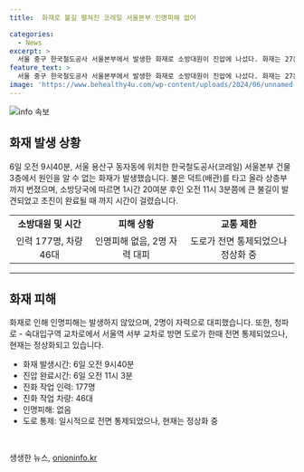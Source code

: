 ```yaml
---
title:  화재로 불길 펼쳐진 코레일 서울본부 인명피해 없어

categories:
  - News
excerpt: >
  서울 중구 한국철도공사 서울본부에서 발생한 화재로 소방대원이 진압에 나섰다. 화재는 27분 만에 진압되었으며 인명피해는 없었으나 건물 전체에 연기가 번지면서 도심 한복판의 불안감을 안겼다. 이로 인해 역창구에서 승차권 조회 및 발매, 환불 작업이 일시 중단되었지만 열차는 정상 운행 중이며 코레일톡 이용을 당부했다.
feature_text: >
  서울 중구 한국철도공사 서울본부에서 발생한 화재로 소방대원이 진압에 나섰다. 화재는 27분 만에 진압되었으며 인명피해는 없었으나 건물 전체에 연기가 번지면서 도심 한복판의 불안감을 안겼다. 이로 인해 역창구에서 승차권 조회 및 발매, 환불 작업이 일시 중단되었지만 열차는 정상 운행 중이며 코레일톡 이용을 당부했다.
image: 'https://www.behealthy4u.com/wp-content/uploads/2024/06/unnamed-file.png'
---
```


<p><img src="https://www.behealthy4u.com/wp-content/uploads/2024/06/unnamed-file.png" alt="info 속보" /></p>

<h2 data-ke-size="size26">화재 발생 상황</h2>

<p data-ke-size="size16">6일 오전 9시40분, 서울 용산구 동자동에 위치한 한국철도공사(코레일) 서울본부 건물 3층에서 원인을 알 수 없는 화재가 발생했습니다. 불은 덕트(배관)를 타고 올라 상층부까지 번졌으며, 소방당국에 따르면 1시간 20여분 후인 오전 11시 3분쯤에 큰 불길이 발견되었고 초진이 완료될 때 까지 시간이 걸렸습니다.</p>

<table>
  <tr>
    <td style="text-align: center; height: 17px;"><b>소방대원 및 시간</b></td>
    <td style="text-align: center; height: 17px;"><b>피해 상황</b></td>
    <td style="text-align: center; height: 17px;"><b>교통 제한</b></td>
  </tr>
  <tr>
    <td style="text-align: center;">인력 177명, 차량 46대</td>
    <td style="text-align: center;">인명피해 없음, 2명 자력 대피</td>
    <td style="text-align: center;">도로가 전면 통제되었으나 정상화 중</td>
  </tr>
</table>

<hr>

<h2 data-ke-size="size26">화재 피해</h2>

<p data-ke-size="size16">화재로 인해 인명피해는 발생하지 않았으며, 2명이 자력으로 대피했습니다. 또한, 청파로 - 숙대입구역 교차로에서 서울역 서부 교차로 방면 도로가 한때 전면 통제되었으나, 현재는 정상화되고 있습니다.</p>

<ul>
  <li>화재 발생시간: 6일 오전 9시40분</li>
  <li>진압 완료시간: 6일 오전 11시 3분</li>
  <li>진화 작업 인력: 177명</li>
  <li>진화 작업 차량: 46대</li>
  <li>인명피해: 없음</li>
  <li>도로 통제: 일시적으로 전면 통제되었으나, 현재는 정상화 중</li>
</ul>

<p data-ke-size="size16">&nbsp;</p>
생생한 뉴스, <a href="https://onioninfo.kr" rel="dofollow">onioninfo.kr</a>


